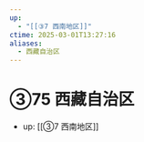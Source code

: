 ```yaml
---
up:
  - "[[③7 西南地区]]"
ctime: 2025-03-01T13:27:16
aliases:
  - 西藏自治区
---
```


# ③75 西藏自治区

- up: [[③7 西南地区]]
